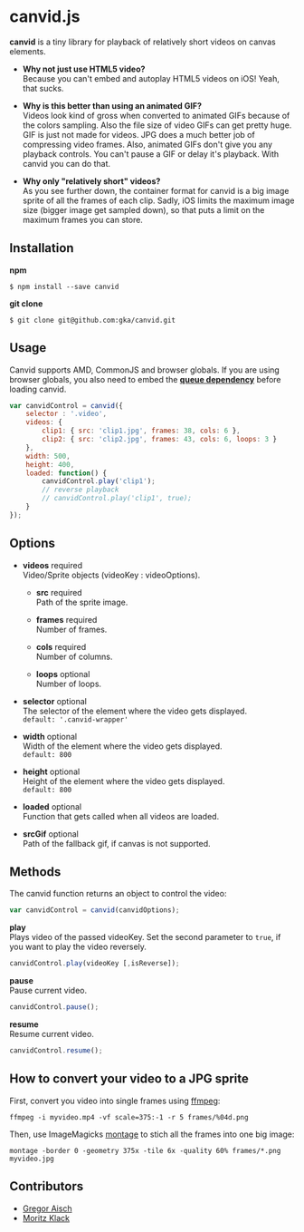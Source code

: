 # canvid.js

**canvid** is a tiny library for playback of relatively short videos on canvas elements. 

* **Why not just use HTML5 video?**  
  Because you can't embed and autoplay HTML5 videos on iOS! Yeah, that sucks.

* **Why is this better than using an animated GIF?**  
  Videos look kind of gross when converted to animated GIFs because of the colors sampling. Also the file size of video GIFs can get pretty huge. GIF is just not made for videos. JPG does a much better job of compressing video frames. Also, animated GIFs don't give you any playback controls. You can't pause a GIF or delay it's playback. With canvid you can do that.

* **Why only "relatively short" videos?**  
  As you see further down, the container format for canvid is a big image sprite of all the frames of each clip. Sadly, iOS limits the maximum image size (bigger image get sampled down), so that puts a limit on the maximum frames you can store.

## Installation

**npm**

```
$ npm install --save canvid
```

**git clone**

```
$ git clone git@github.com:gka/canvid.git
```

## Usage

Canvid supports AMD, CommonJS and browser globals. 
If you are using browser globals, you also need to embed the **[queue dependency](https://github.com/mbostock/queue)** before loading canvid.

```js
var canvidControl = canvid({
    selector : '.video',
    videos: {
        clip1: { src: 'clip1.jpg', frames: 38, cols: 6 },
        clip2: { src: 'clip2.jpg', frames: 43, cols: 6, loops: 3 }
    },
    width: 500,
    height: 400,
    loaded: function() {
        canvidControl.play('clip1');
        // reverse playback
        // canvidControl.play('clip1', true);
    }
});
```

## Options

* **videos** required  
  Video/Sprite objects (videoKey : videoOptions).

  * **src** required  
    Path of the sprite image.
  
  * **frames** required  
    Number of frames. 
 
  * **cols** required  
    Number of columns.  

  * **loops** optional  
    Number of loops.


* **selector** optional  
  The selector of the element where the video gets displayed.  
  `default: '.canvid-wrapper'`

* **width** optional  
  Width of the element where the video gets displayed.  
  `default: 800`

* **height** optional  
  Height of the element where the video gets displayed.  
  `default: 800`

* **loaded** optional  
  Function that gets called when all videos are loaded.

* **srcGif** optional  
  Path of the fallback gif, if canvas is not supported.  


## Methods

The canvid function returns an object to control the video:

```js
var canvidControl = canvid(canvidOptions);
```

**play**  
Plays video of the passed videoKey. Set the second parameter to `true`, if you want to play the video reversely.

```js
canvidControl.play(videoKey [,isReverse]);
```

**pause**  
Pause current video.

```js
canvidControl.pause();
```

**resume**  
Resume current video.

```js
canvidControl.resume();
```


## How to convert your video to a JPG sprite

First, convert you video into single frames using [ffmpeg](https://www.ffmpeg.org/):

```
ffmpeg -i myvideo.mp4 -vf scale=375:-1 -r 5 frames/%04d.png
```

Then, use ImageMagicks [montage](http://www.imagemagick.org/script/montage.php) to stich all the frames into one big image:

```
montage -border 0 -geometry 375x -tile 6x -quality 60% frames/*.png myvideo.jpg
```

## Contributors

* [Gregor Aisch](http://driven-by-data.net)
* [Moritz Klack](http://moritzklack.com)